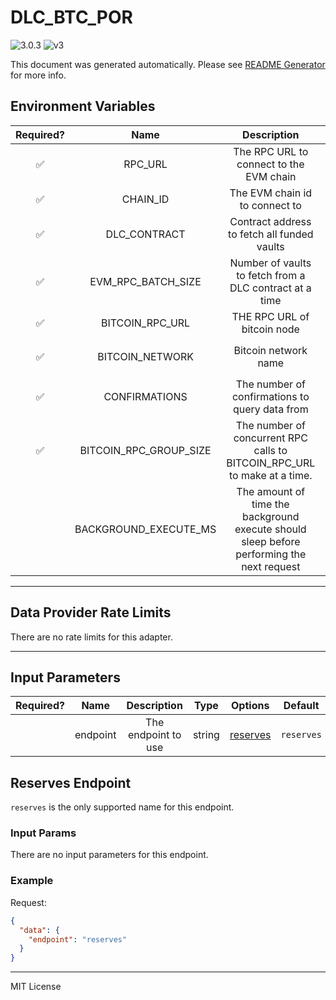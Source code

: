 # DLC_BTC_POR

![3.0.3](https://img.shields.io/github/package-json/v/smartcontractkit/external-adapters-js?filename=packages/sources/dlc-btc-por/package.json) ![v3](https://img.shields.io/badge/framework%20version-v3-blueviolet)

This document was generated automatically. Please see [README Generator](../../scripts#readme-generator) for more info.

## Environment Variables

| Required? |          Name          |                                        Description                                        |  Type  |             Options             |  Default  |
| :-------: | :--------------------: | :---------------------------------------------------------------------------------------: | :----: | :-----------------------------: | :-------: |
|    ✅     |        RPC_URL         |                          The RPC URL to connect to the EVM chain                          | string |                                 |           |
|    ✅     |        CHAIN_ID        |                              The EVM chain id to connect to                               | number |                                 |           |
|    ✅     |      DLC_CONTRACT      |                        Contract address to fetch all funded vaults                        | string |                                 |           |
|    ✅     |   EVM_RPC_BATCH_SIZE   |                  Number of vaults to fetch from a DLC contract at a time                  | number |                                 |   `100`   |
|    ✅     |    BITCOIN_RPC_URL     |                                THE RPC URL of bitcoin node                                | string |                                 |           |
|    ✅     |    BITCOIN_NETWORK     |                                   Bitcoin network name                                    |  enum  | `mainnet`, `regtest`, `testnet` | `mainnet` |
|    ✅     |     CONFIRMATIONS      |                      The number of confirmations to query data from                       | number |                                 |    `6`    |
|    ✅     | BITCOIN_RPC_GROUP_SIZE |         The number of concurrent RPC calls to BITCOIN_RPC_URL to make at a time.          | number |                                 |   `30`    |
|           | BACKGROUND_EXECUTE_MS  | The amount of time the background execute should sleep before performing the next request | number |                                 |  `10000`  |

---

## Data Provider Rate Limits

There are no rate limits for this adapter.

---

## Input Parameters

| Required? |   Name   |     Description     |  Type  |            Options             |  Default   |
| :-------: | :------: | :-----------------: | :----: | :----------------------------: | :--------: |
|           | endpoint | The endpoint to use | string | [reserves](#reserves-endpoint) | `reserves` |

## Reserves Endpoint

`reserves` is the only supported name for this endpoint.

### Input Params

There are no input parameters for this endpoint.

### Example

Request:

```json
{
  "data": {
    "endpoint": "reserves"
  }
}
```

---

MIT License
